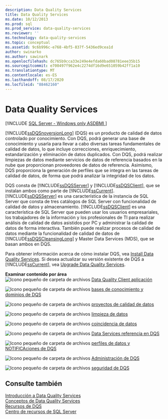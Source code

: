 ```yaml
---
description: Data Quality Services
title: Data Quality Services
ms.date: 10/12/2013
ms.prod: sql
ms.prod_service: data-quality-services
ms.reviewer: ''
ms.technology: data-quality-services
ms.topic: conceptual
ms.assetid: 9c6b996c-e768-4bf5-837f-5436ed9cea1d
author: swinarko
ms.author: sawinark
ms.openlocfilehash: dc765b9cca33e249e4efda60bad08781eee35b15
ms.sourcegitcommit: e700497f962e4c2274df16d9e651059b42ff1a10
ms.translationtype: MT
ms.contentlocale: es-ES
ms.lasthandoff: 08/17/2020
ms.locfileid: "88462160"
---
```

# <a name="data-quality-services"></a>Data Quality Services

[!INCLUDE [SQL Server - Windows only ASDBMI  ](../includes/applies-to-version/sqlserver.md)]

[!INCLUDE[ssDQSnoversionLong](../includes/ssdqsnoversionlong-md.md)] (DQS) es un producto de calidad de datos controlado por conocimiento. Con DQS, podrá generar una base de conocimiento y usarla para llevar a cabo diversas tareas fundamentales de calidad de datos, lo que incluye correcciones, enriquecimiento, estandarización y eliminación de datos duplicados. Con DQS, podrá realizar limpiezas de datos mediante servicios de datos de referencia basados en la nube que proporcionan proveedores de datos de referencia. Asimismo, DQS proporciona la generación de perfiles que se integra en las tareas de calidad de datos, de forma que podrá analizar la integridad de los datos.  
  
 DQS consta de [!INCLUDE[ssDQSServer](../includes/ssdqsserver-md.md)] y [!INCLUDE[ssDQSClient](../includes/ssdqsclient-md.md)], que se instalan ambos como parte de [!INCLUDE[ssCurrent](../includes/sscurrent-md.md)]. [!INCLUDE[ssDQSServer](../includes/ssdqsserver-md.md)] es una característica de la instancia de SQL Server que consta de tres catálogos de SQL Server con funcionalidad de calidad de datos y almacenamiento. [!INCLUDE[ssDQSClient](../includes/ssdqsclient-md.md)] es una característica de SQL Server que pueden usar los usuarios empresariales, los trabajadores de la información y los profesionales de TI para realizar análisis de calidad de datos asistidos por PC y administrar la calidad de datos de forma interactiva. También puede realizar procesos de calidad de datos mediante la funcionalidad de calidad de datos de [!INCLUDE[ssDQSCleansingLong](../includes/ssdqscleansinglong-md.md)] y Master Data Services (MDS), que se basan ambos en DQS.  
  
 Para obtener información acerca de cómo instalar DQS, vea [Install Data Quality Services](../data-quality-services/install-windows/install-data-quality-services.md). Si desea actualizar su versión existente de DQS a [!INCLUDE[ssCurrent](../includes/sscurrent-md.md)], vea [Upgrade Data Quality Services](../database-engine/install-windows/upgrade-data-quality-services.md).  
  
 **Examinar contenido por área**  
 ![Icono pequeño de carpeta de archivos](https://docs.microsoft.com/analysis-services/analysis-services/media/filefolder-small.png "Icono pequeño de carpeta de archivos") [Data Quality Client aplicación](../data-quality-services/data-quality-client-application.md)  
  
 ![Icono pequeño de carpeta de archivos](https://docs.microsoft.com/analysis-services/analysis-services/media/filefolder-small.png "Icono pequeño de carpeta de archivos") [bases de conocimiento y dominios de DQS](../data-quality-services/dqs-knowledge-bases-and-domains.md)  
  
 ![Icono pequeño de carpeta de archivos](https://docs.microsoft.com/analysis-services/analysis-services/media/filefolder-small.png "Icono pequeño de carpeta de archivos") [proyectos de calidad de datos](../data-quality-services/data-quality-projects-dqs.md)  
  
 ![Icono pequeño de carpeta de archivos](https://docs.microsoft.com/analysis-services/analysis-services/media/filefolder-small.png "Icono pequeño de carpeta de archivos") [limpieza de datos](../data-quality-services/data-cleansing.md)  
  
 ![Icono pequeño de carpeta de archivos](https://docs.microsoft.com/analysis-services/analysis-services/media/filefolder-small.png "Icono pequeño de carpeta de archivos") [coincidencia de datos](../data-quality-services/data-matching.md)  
  
 ![Icono pequeño de carpeta de archivos](https://docs.microsoft.com/analysis-services/analysis-services/media/filefolder-small.png "Icono pequeño de carpeta de archivos") [Data Services referencia en DQS](../data-quality-services/reference-data-services-in-dqs.md)  
  
 ![Icono pequeño de carpeta de archivos](https://docs.microsoft.com/analysis-services/analysis-services/media/filefolder-small.png "Icono pequeño de carpeta de archivos") [perfiles de datos y NOTIFICAciones de DQS](../data-quality-services/data-profiling-and-notifications-in-dqs.md)  
  
 ![Icono pequeño de carpeta de archivos](https://docs.microsoft.com/analysis-services/analysis-services/media/filefolder-small.png "Icono pequeño de carpeta de archivos") [Administración de DQS](../data-quality-services/dqs-administration.md)  
  
 ![Icono pequeño de carpeta de archivos](https://docs.microsoft.com/analysis-services/analysis-services/media/filefolder-small.png "Icono pequeño de carpeta de archivos") [seguridad de DQS](../data-quality-services/dqs-security.md)  
  
## <a name="see-also"></a>Consulte también  
 [Introducción a Data Quality Services](../data-quality-services/introduction-to-data-quality-services.md)   
 [Conceptos de Data Quality Services](../data-quality-services/data-quality-services-concepts.md)   
 [Recursos de DQS](https://technet.microsoft.com/sqlserver/hh780961)   
 [Centro de recursos de SQL Server](https://go.microsoft.com/fwlink/?linkID=219676)  
  
  
